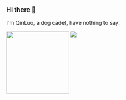 ### Hi there 👋
I'm QinLuo, a dog cadet, have nothing to say.

<div>
    <img height="165" align="left" src="https://github-readme-stats.vercel.app/api?username=ericxsun&theme=calm&show_icons=true" />
    <img src="https://github-readme-stats.vercel.app/api/top-langs/?username=ericxsun&hide=html,css,Tcl,Jupyter+Notebook,ruby,javascript&theme=calm&langs_count=6&layout=compact" />
</div>
